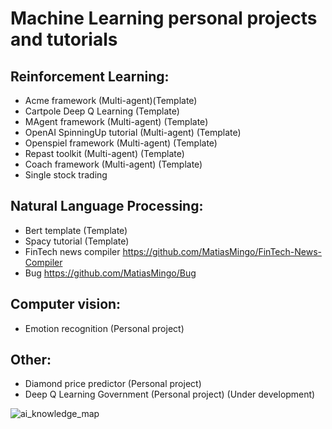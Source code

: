 # Machine Learning personal projects and tutorials

## Reinforcement Learning:
  - Acme framework (Multi-agent)(Template)
  - Cartpole Deep Q Learning (Template)
  - MAgent framework (Multi-agent) (Template)
  - OpenAI SpinningUp tutorial (Multi-agent) (Template)
  - Openspiel framework (Multi-agent) (Template)
  - Repast toolkit (Multi-agent) (Template)
  - Coach framework (Multi-agent) (Template)
  - Single stock trading

## Natural Language Processing:
  - Bert template (Template)
  - Spacy tutorial (Template)
  - FinTech news compiler https://github.com/MatiasMingo/FinTech-News-Compiler
  - Bug https://github.com/MatiasMingo/Bug

## Computer vision:
  - Emotion recognition (Personal project)

## Other:
  - Diamond price predictor (Personal project)
  - Deep Q Learning Government (Personal project) (Under development)


![ai_knowledge_map](https://user-images.githubusercontent.com/20389726/144912039-5425e913-f88c-4ed2-a99f-d1ef6d342b62.jpeg)
